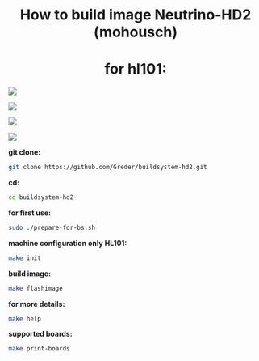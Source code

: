 <h1 align="center">How to build image Neutrino-HD2 (mohousch)</h1>
<h1 align="center">for hl101:</h1>

![](https://github.com/mohousch/neutrinohd2/blob/master/nhd2-exp/doc/resources/mainmenu.png)

![](https://github.com/mohousch/neutrinohd2/blob/master/nhd2-exp/doc/resources/channellist.png)

![](https://github.com/mohousch/neutrinohd2/blob/master/nhd2-exp/doc/resources/infoviewer.bmp)

![](https://github.com/mohousch/neutrinohd2/blob/master/nhd2-exp/doc/resources/metrixhd.png)

**git clone:**
```bash
git clone https://github.com/Greder/buildsystem-hd2.git
```
**cd:**
```bash
cd buildsystem-hd2
```
**for first use:**
```bash
sudo ./prepare-for-bs.sh
```
**machine configuration only HL101:**
```bash
make init
```
**build image:**
```bash
make flashimage
```

**for more details:**
```bash
make help
```

**supported boards:**
```bash
make print-boards
```
